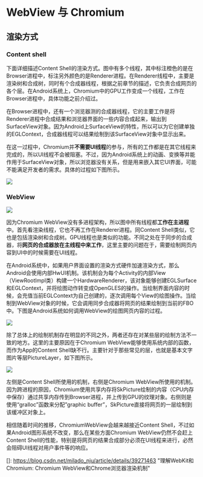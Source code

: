 # WebView 与 Chromium



## 渲染方式

### Content shell

下面详细描述Content Shell的渲染方式。图中有多个线程，其中标注橙色的是在Browser进程中，标注另外颜色的是Renderer进程。在Renderer线程中，主要是渲染树和合成树，同时有个合成器线程，根据之前章节的描述，它负责合成网页的各个层。在Android系统上，Chromium中的GPU工作变成一个线程，工作在Browser进程中，具体功能之前介绍过。

在Browser进程中，还有一个浏览器测的合成器线程，它的主要工作是将Renderer进程中合成结果和浏览器界面的一些内容合成起来，输出到SurfaceView对象。因为Android上SurfaceView的特性，所以可以为它创建单独的EGLContext，合成器线程可以结果绘制到该SurfaceView对象中显示出来。

在这一过程中，Chromium并**不需要UI线程**的参与，所有的工作都是在其它线程来完成的，所以UI线程不会被阻塞。不过，因为Android系统上的动画、变换等并能作用于SurfaceView对象，所以浏览器没有关系，但是用来嵌入其它UI界面，可能不能满足开发者的需求。具体的过程如下图所示。

![](https://img-blog.csdn.net/20140914180334343?watermark/2/text/aHR0cDovL2Jsb2cuY3Nkbi5uZXQvbWlsYWRvX25qdQ==/font/5a6L5L2T/fontsize/400/fill/I0JBQkFCMA==/dissolve/70/gravity/Center)



### WebView

![](https://img-blog.csdn.net/20140914180543375?watermark/2/text/aHR0cDovL2Jsb2cuY3Nkbi5uZXQvbWlsYWRvX25qdQ==/font/5a6L5L2T/fontsize/400/fill/I0JBQkFCMA==/dissolve/70/gravity/Center)

因为Chromium WebView没有多进程架构，所以图中所有线程都**工作在主进程**中。首先看渲染线程，它也不再工作在Renderer进程。同Content Shell类似，它也是包括渲染树和合成树。GPU线程也是类似的功能。不同之处在于同步的合成器，将**网页的合成器放在主线程中来工作**，这里主要的问题在于，需要绘制网页内容到UI中的时候需要在UI线程。

在Android系统中，如果用户界面设置的渲染方式硬件加速渲染方式，那么Android会使用内部HwUI机制。该机制会为每个Activity的内部View（ViewRootImpl类）构建一个HardwareRenderer，该对象能够创建EGLSurface和EGLContext，并将绘图动作转变成OpenGLES的操作。当绘制界面内容的时候，会充值当前EGLContext为自己创建的，逐次调用每个View的绘图操作。当绘制到WebView对象的时候，它会调用同步合成器将网页的结果绘制到当前的FBO中。下图是Android系统如何调用WebView的绘图网页内容的过程。

![](https://img-blog.csdn.net/20140914180549865?watermark/2/text/aHR0cDovL2Jsb2cuY3Nkbi5uZXQvbWlsYWRvX25qdQ==/font/5a6L5L2T/fontsize/400/fill/I0JBQkFCMA==/dissolve/70/gravity/Center)

除了总体上的绘制机制存在明显的不同之外，两者还存在对某些层的绘制方法不一致的地方。这里的主要原因在于Chromium WebView能够使用系统内部的函数，而作为App的Content Shell缺不行。主要针对于那些常见的层，也就是基本文字图片等层PictureLayer，如下图所示。

![](https://img-blog.csdn.net/20140914180355203?watermark/2/text/aHR0cDovL2Jsb2cuY3Nkbi5uZXQvbWlsYWRvX25qdQ==/font/5a6L5L2T/fontsize/400/fill/I0JBQkFCMA==/dissolve/70/gravity/Center)

左侧是Content Shell所使用的机制，右侧是Chromium WebView所使用的机制。因为跨进程的原因，Chromium使用共享内存将SkPicture绘制的内容（CPU内存中保存）通过共享内存传到Browser进程，并上传到GPU的纹理对象。右侧则是使用“gralloc”函数来分配”graphic buffer”，SkPicture直接将网页的一层绘制到该缓冲区对象上。

相信随着时间的推移，ChromiumWebView会越来越接近Content Shell，不过如果Android图形系统不改变，那么在某些方面Chromium WebView仍然不会赶上Content Shell的性能，特别是将网页的结果合成部分必须在UI线程来进行，必然会阻碍UI线程对用户事件等的响应。

[]: https://blog.csdn.net/milado_nju/article/details/39271463	"理解WebKit和Chromium: Chromium WebView和Chrome浏览器渲染机制"


